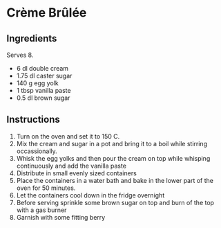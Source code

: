 # Crème Brûlée

## Ingredients

Serves 8.

* 6 dl double cream
* 1.75 dl caster sugar
* 140 g egg yolk
* 1 tbsp vanilla paste
* 0.5 dl brown sugar

## Instructions

1. Turn on the oven and set it to 150 C.
2. Mix the cream and sugar in a pot and bring it to a boil while stirring occassionally.
3. Whisk the egg yolks and then pour the cream on top while whisping continuously and add the vanilla paste
4. Distribute in small evenly sized containers
5. Place the containers in a water bath and bake in the lower part of the oven for 50 minutes.
6. Let the containers cool down in the fridge overnight
7. Before serving sprinkle some brown sugar on top and burn of the top with a gas burner
8. Garnish with some fitting berry
